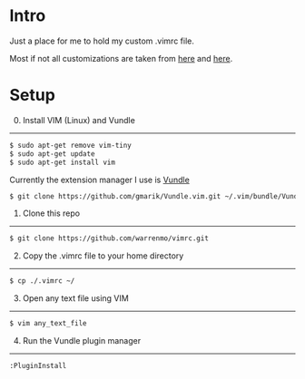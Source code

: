 Intro
=====

Just a place for me to hold my custom .vimrc file.

Most if not all customizations are taken from [here](https://realpython.com/blog/python/vim-and-python-a-match-made-in-heaven/) and [here](https://danielmiessler.com/study/vim/).


Setup
=====


0. Install VIM (Linux) and Vundle
---------------------------------

```bash
$ sudo apt-get remove vim-tiny
$ sudo apt-get update
$ sudo apt-get install vim
```

Currently the extension manager I use is [Vundle](https://github.com/VundleVim/Vundle.vim)
```bash
$ git clone https://github.com/gmarik/Vundle.vim.git ~/.vim/bundle/Vundle.vim
```


1. Clone this repo
------------------

```bash
$ git clone https://github.com/warrenmo/vimrc.git
```


2. Copy the .vimrc file to your home directory
----------------------------------------------

```bash
$ cp ./.vimrc ~/
```


3. Open any text file using VIM
-------------------------------

```bash
$ vim any_text_file
```


4. Run the Vundle plugin manager
--------------------------------

```
:PluginInstall
```

